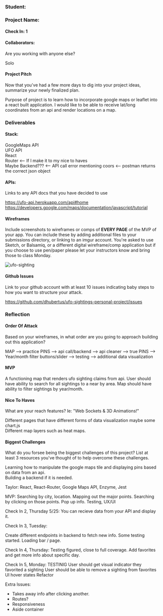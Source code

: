 ### Student:

### Project Name:  

#### Check In: 1  

#### Collaborators:  
Are you working with anyone else?

Solo

#### Project Pitch  
Now that you've had a few more days to dig into your project ideas, summarize your newly finalized plan.

Purpose of project is to learn how to incorporate google maps or leaflet into a react built application. I would like to be able to receive lat/long coordinates from an api and render locations on a map.

### Deliverables  

#### Stack:
GoogleMaps API <br />
UFO API<br />
React<br />
Router <-- If I make it to my nice to haves<br />
Maybe Backend??? <-- API call error mentioning coors <-- postman returns the correct json object

#### APIs:  
Links to any API docs that you have decided to use

https://ufo-api.herokuapp.com/api#home <br />
https://developers.google.com/maps/documentation/javascript/tutorial

#### Wireframes  
Include screenshots to wireframes or comps of **EVERY PAGE** of the MVP of your app. You can include these by adding additional files to your submissions directory, or linking to an imgur account. You're asked to use Sketch, or Balsamiq, or a different digital wireframe/comp application but if you choose to use pen/paper please let your instructors know and bring those to class Monday.  

![ufo-sighting](https://cloud.githubusercontent.com/assets/25044263/26360465/6180bf50-3f95-11e7-82e2-52a41e2757ff.png)

#### Github Issues
Link to your github account with at least 10 issues indicating baby steps to how you want to structure your attack.

https://github.com/dhubertus/ufo-sightings-personal-project/issues

### Reflection  

#### Order Of Attack  
Based on your wireframes, in what order are you going to approach building out this application?

MAP --> practice PINS --> api call/backend --> api cleaner --> true PINS --> Year/month filter buttons/slider --> testing --> additional data visualization



#### MVP

A functioning map that renders ufo sighting claims from api. User should have ability to search for all sightings to a near by area. Map should have ability to filter sightings by year/month.

#### Nice To Haves   
What are your reach features? Ie: "Web Sockets & 3D Animations!"

Different pages that have different forms of data visualization maybe some chart.js <br />
Different map layers such as heat maps.

#### Biggest Challenges  
What do you forsee being the biggest challenges of this project? List at least 3 resources you've thought of to help overcome these challenges.

Learning how to manipulate the google maps tile and displaying pins based on data from an api. <br />
Building a backend if it is needed.

Taylor:
React, React-Router, Google Maps API, Enzyme, Jest

MVP:
Searching by city, location.
Mapping out the major points.
Searching by clicking on those points. Pop up info.
Testing, UX/UI

Check In 2, Thursday 5/25:
You can recieve data from your API and display it.

Check In 3, Tuesday:

Create different endpoints in backend to fetch new info.
Some testing started.
Loading bar / page.

Check In 4, Thursday:
  Testing figured, close to full coverage.
  Add favorites and get more info about specific day.

Check In 5, Monday:
TESTINIG
User should get visual indicator they favorited a sighting
User should be able to remove a sighting from favorites
UI hover states
Refactor

Extra Issues:
* Takes away info after clicking another.
* Routes?
* Responsiveness
* Aside container
